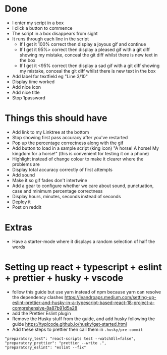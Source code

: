 # Done

- I enter my script in a box
- I click a button to commence
- The script in a box disappears from sight
- It runs through each line in the script
  - If I get it 100% correct then display a joyous gif and continue
  - If I get it 95%> correct then display a pleased gif with a git diff showing my mistake, conceal the git diff whilst there is new text in the box
  - If I get it <95% correct then display a sad gif with a git diff showing my mistake, conceal the git diff whilst there is new text in the box
- Add label for textfield eg "Line 3/10"
- Display time worked
- Add nice icon
- Add nice title
- Stop 1password

# Things this should have

- Add link to my Linktree at the bottom
- Stop showing first pass accuracy after you've restarted
- Pop up the percentage correctness along with the gif
- Add button to load in a sample script (king icon) "A horse! A horse! My kingdom for a horse!" (this is convenient for testing it on a phone)
- Highlight instead of change colour to make it clearer where the problems are
- Display total accuracy correctly of first attempts
- Add sound
- Make it so gif fades don't intertwine
- Add a gear to configure whether we care about sound, punctuation, case and minimum percentage correctness
- Display hours, minutes, seconds instead of seconds
- Deploy it
- Post on reddit

# Extras

- Have a starter-mode where it displays a random selection of half the words

# Setting up react + typescript + eslint + prettier + husky + vscode

- follow this guide but use yarn instead of npm because yarn can resolve the dependency clashes https://leandroaps.medium.com/setting-up-eslint-prettier-and-husky-in-a-typescript-based-react-18-project-a-comprehensive-8a87b91d5a28
- add the Prettier Eslint plugin
- Remove the Husky stuff from the guide, and add husky following the guide https://typicode.github.io/husky/get-started.html
- Add these steps to prettier then call them in `.husky/pre-commit`

```
"preparatory_test": "react-scripts test --watchAll=false",
"preparatory_prettier": "prettier --write .",
"preparatory_eslint": "eslint --fix"
```
